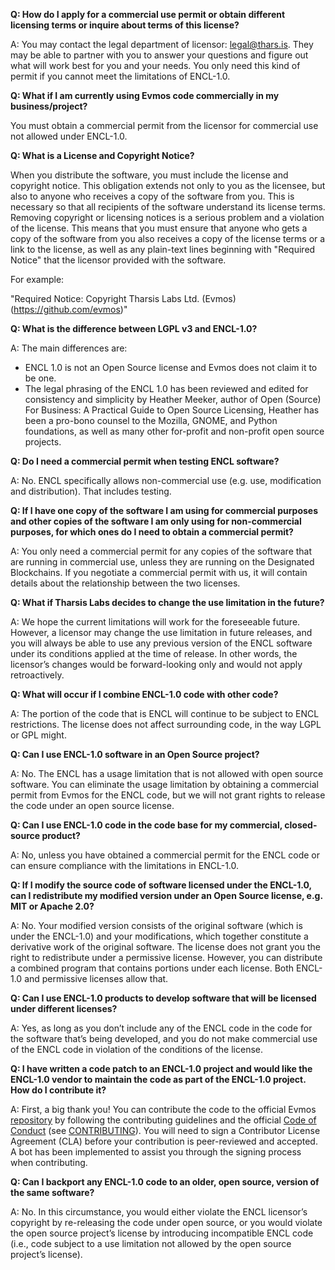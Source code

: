 **Q: How do I apply for a commercial use permit or obtain different licensing terms or inquire about terms of this license?**

A: You may contact the legal department of licensor: <legal@thars.is>. They may be able to partner with you to answer your questions and figure out what will work best for you and your needs. You only need this kind of permit if you cannot meet the limitations of ENCL-1.0.

**Q: What if I am currently using Evmos code commercially in my business/project?**

You must obtain a commercial permit from the licensor for commercial use not allowed under ENCL-1.0.

**Q: What is a License and Copyright Notice?**

When you distribute the software, you must include the license and copyright notice. This obligation extends not only to you as the licensee, but also to anyone who receives a copy of the software from you. This is necessary so that all recipients of the software understand its license terms. Removing copyright or licensing notices is a serious problem and a violation of the license. This means that you must ensure that anyone who gets a copy of the software from you also receives a copy of the license terms or a link to the license, as well as any plain-text lines beginning with "Required Notice" that the licensor provided with the software.

For example:

"Required Notice: Copyright Tharsis Labs Ltd. (Evmos)(https://github.com/evmos)"

**Q: What is the difference between LGPL v3 and ENCL-1.0?**

A: The main differences are:

- ENCL 1.0 is not an Open Source license and Evmos does not claim it to be one.
- The legal phrasing of the ENCL 1.0 has been reviewed and edited for consistency and simplicity by Heather Meeker, author of Open (Source) For Business: A Practical Guide to Open Source Licensing, Heather has been a pro-bono counsel to the Mozilla, GNOME, and Python foundations, as well as many other for-profit and non-profit open source projects.

**Q: Do I need a commercial permit when testing ENCL software?**

A: No. ENCL specifically allows non-commercial use (e.g. use, modification and distribution). That includes testing.

**Q: If I have one copy of the software I am using for commercial purposes and other copies of the software I am only using for non-commercial purposes, for which ones do I need to obtain a commercial permit?**

A: You only need a commercial permit for any copies of the software that are running in commercial use, unless they are running on the Designated Blockchains. If you negotiate a commercial permit with us, it will contain details about the relationship between the two licenses.

**Q: What if Tharsis Labs decides to change the use limitation in the future?**

A: We hope the current limitations will work for the foreseeable future. However, a licensor may change the use limitation in future releases, and you will always be able to use any previous version of the ENCL software under its conditions applied at the time of release. In other words, the licensor’s changes would be forward-looking only and would not apply retroactively.

**Q: What will occur if I combine ENCL-1.0 code with other code?**

A: The portion of the code that is ENCL will continue to be subject to ENCL restrictions. The license does not affect surrounding code, in the way LGPL or GPL might.

**Q: Can I use ENCL-1.0 software in an Open Source project?**

A: No. The ENCL has a usage limitation that is not allowed with open source software. You can eliminate the usage limitation by obtaining a commercial permit from Evmos for the ENCL code, but we will not grant rights to release the code under an open source license.

**Q: Can I use ENCL-1.0 code in the code base for my commercial, closed-source product?**

A: No, unless you have obtained a commercial permit for the ENCL code or can ensure compliance with the limitations in ENCL-1.0.

**Q: If I modify the source code of software licensed under the ENCL-1.0, can I redistribute my modified version under an Open Source license, e.g. MIT or Apache 2.0?**

A: No. Your modified version consists of the original software (which is under the ENCL-1.0) and your modifications, which together constitute a derivative work of the original software. The license does not grant you the right to redistribute under a permissive license. However, you can distribute a combined program that contains portions under each license. Both ENCL-1.0 and permissive licenses allow that.

**Q: Can I use ENCL-1.0 products to develop software that will be licensed under different licenses?**

A: Yes, as long as you don’t include any of the ENCL code in the code for the software that’s being developed, and you do not make commercial use of the ENCL code in violation of the conditions of the license.

**Q: I have written a code patch to an ENCL-1.0 project and would like the ENCL-1.0 vendor to maintain the code as part of the ENCL-1.0 project. How do I contribute it?**

A: First, a big thank you! You can contribute the code to the official Evmos [repository](https://github.com/evmos/evmos) by following the contributing guidelines and the official [Code of Conduct](https://github.com/evmos/evmos/blob/main/CODE_OF_CONDUCT.md) (see [CONTRIBUTING](https://github.com/evmos/evmos/blob/main/CONTRIBUTING.md)). You will need to sign a Contributor License Agreement (CLA) before your contribution is peer-reviewed and accepted. A bot has been implemented to assist you through the signing process when contributing.

**Q: Can I backport any ENCL-1.0 code to an older, open source, version of the same software?**

A: No. In this circumstance, you would either violate the ENCL licensor’s copyright by re-releasing the code under open source, or you would violate the open source project’s license by introducing incompatible ENCL code (i.e., code subject to a use limitation not allowed by the open source project’s license).
